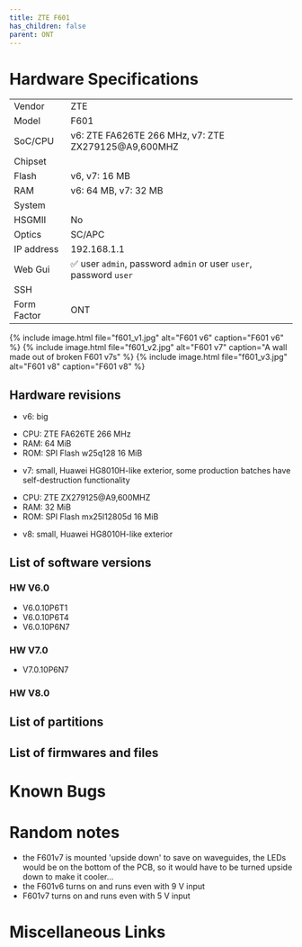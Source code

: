 ```yaml
---
title: ZTE F601 
has_children: false
parent: ONT
---
```


# Hardware Specifications

|             |                                                                   |
| ----------- | ----------------------------------------------------------------- |
| Vendor      | ZTE                                                               |
| Model       | F601                                                              |
| SoC/CPU     | v6: ZTE FA626TE 266 MHz, v7: ZTE ZX279125@A9,600MHZ               |
| Chipset     |                                                                   |
| Flash       | v6, v7: 16 MB                                                     |
| RAM         | v6: 64 MB, v7: 32 MB                                              |
| System      |                                                                   |
| HSGMII      | No                                                                |
| Optics      | SC/APC                                                            |
| IP address  | 192.168.1.1                                                       |
| Web Gui     | ✅ user `admin`, password `admin` or user `user`, password `user` |
| SSH         |                                                                   |
| Form Factor | ONT                                                               |

{% include image.html file="f601_v1.jpg" alt="F601 v6" caption="F601 v6" %}
{% include image.html file="f601_v2.jpg" alt="F601 v7" caption="A wall made out of broken F601 v7s" %}
{% include image.html file="f601_v3.jpg" alt="F601 v8" caption="F601 v8" %}


## Hardware revisions
- v6: big
* CPU: ZTE FA626TE 266 MHz
* RAM: 64 MiB
* ROM: SPI Flash w25q128 16 MiB
- v7: small, Huawei HG8010H-like exterior, some production batches have self-destruction functionality
* CPU: ZTE ZX279125@A9,600MHZ
* RAM: 32 MiB
* ROM: SPI Flash mx25l12805d 16 MiB
- v8: small, Huawei HG8010H-like exterior

## List of software versions
### HW V6.0
- V6.0.10P6T1 
- V6.0.10P6T4 
- V6.0.10P6N7 

### HW V7.0
- V7.0.10P6N7

### HW V8.0

## List of partitions
## List of firmwares and files
# Known Bugs
# Random notes
- the F601v7 is mounted 'upside down' to save on waveguides, the LEDs would be on the bottom of the PCB, so it would have to be turned upside down to make it cooler...
- the F601v6 turns on and runs even with 9 V input
- F601v7 turns on and runs even with 5 V input
# Miscellaneous Links

